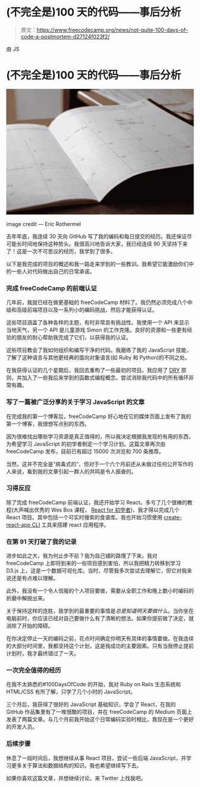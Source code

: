 # (不完全是)100 天的代码——事后分析

> 原文：<https://www.freecodecamp.org/news/not-quite-100-days-of-code-a-postmortem-d27124f023f2/>

由 JS

# (不完全是)100 天的代码——事后分析

![Mbw-eZZUyooF9FoUlgvs6BYKxsNTq9AIHHjY](img/3bb5ff8292a84e44a64a476645cf21b0.png)

image credit — Eric Rothermel

去年年底，我连续 30 天向 GitHub 写了我的编码和每日提交的经历。我还保证尽可能长时间地保持这种势头。我很高兴地告诉大家，我已经连续 90 天坚持下来了！这是一次不可思议的经历，我学到了很多。

以下是我完成的项目的概述和我一路走来学到的一些教训。我希望它能激励你们中的一些人对代码做出自己的日常承诺。

### **完成 freeCodeCamp 的前端认证**

几年前，我就已经在做更基础的 freeCodeCamp 材料了。我仍然必须完成八个中级和高级前端项目以及一系列小的编码挑战，然后才能获得认证。

这些项目涵盖了各种各样的主题，有时非常具有挑战性。我使用一个 API 来显示当地天气，另一个 API 是儿童游戏 Simon 的工作克隆。良好的资源和一些更有经验的朋友的耐心帮助我完成了它们，以获得我的认证。

这些项目教会了我如何组织和编写干净的代码。我磨练了我的 JavaScript 技能，了解了这种语言与其他更经典的面向对象语言(如 Ruby 和 Python)的不同之处。

在我获得认证的几个星期后，我回去重构了一些最初的项目。我应用了 [DRY](https://en.wikipedia.org/wiki/Don%27t_repeat_yourself) 原则，并加入了一些我后来学到的函数式编程概念。尝试消除我代码中的所有循环非常有趣。

### **写了一篇被广泛分享的关于学习 JavaScript 的文章**

在完成我的第一个博客后，freeCodeCamp 好心地在它的媒体页面上发布了我的第一个博客，我很想写点别的东西。

因为很难找出哪些学习资源是真正值得的，所以我决定根据我发现的有用的东西，为希望学习 JavaScript 的初学者制定一个学习计划。这篇文章再次由 freeCodeCamp 发布，目前已有超过 15000 次浏览和 700 条推荐。

当然，这并不完全是“病毒式的”，但对于一个六个月前还从未做过任何公开写作的人来说，看到我的文章引起一群人的共鸣是令人振奋的。

### 习得反应

除了完成 freeCodeCamp 前端认证，我还开始学习 React。多亏了几个很棒的教程(大声喊出优秀的 Wes Bos 课程， [React for 初学者](https://reactforbeginners.com/))，我才得以完成几个 React 项目。其中包括一个可实时搜索的食谱库。我也开始习惯使用 [create-react-app CLI](https://github.com/facebookincubator/create-react-app) 工具来搭建 react 应用程序。

### 在第 91 天打破了我的记录

进步如此之大，我为何止步不前？我为自己铺的路慢了下来。我对 freeCodeCamp 上即将到来的一些项目感到害怕，所以我把精力转移到学习 D3.js 上，这是一个数据可视化库。当时，尽管我多次尝试去理解它，但它对我来说还是有点难以理解。

此外，我没有一个令人信服的个人项目要做，需要从全职工作和晚上数小时编码的折磨中解脱出来。

关于保持这样的连胜，我学到的最重要的事情是*总是知道明天要做什么*。当你坐在电脑前时，你应该已经对自己要做什么有了清晰的想法。如果你提前做了决定，就消除了开始的障碍。

在你决定停止一天的编码之前，花点时间确定你明天有具体的事情要做。在我连续的大部分时间里，我都坚持这个计划，这是我成功的主要因素。只有当我停止提前计划时，我才最终错过了一天。

### 一次完全值得的经历

在我不太熟悉的#100DaysOfCode 的开始，我对 Ruby on Rails 生态系统和 HTML/CSS 有所了解，只学了几个小时的 JavaScript。

三个月后，我获得了很好的 JavaScript 基础知识，学会了 React，在我的 GitHub 作品集里有了一堆很酷的项目，并在 freeCodeCamp 的 Medium 页面上发表了两篇文章。与几个月前我开始这个日常编码实验时相比，我现在是一个更好的开发人员。

### 后续步骤

休息了一段时间后，我想继续从事 React 项目，尝试一些后端 JavaScript，并学习更多关于算法和数据结构的知识。我也希望继续写下去。

如果你喜欢这篇文章，并想继续讨论，来 Twitter 上找我吧。